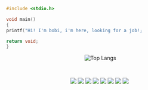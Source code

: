 
```c
#include <stdio.h>

void main()
{
printf("Hi! I'm bobi, i'm here, looking for a job!;

return void;
}

```

<div align="center">


![Top Langs](https://github-readme-stats.vercel.app/api/top-langs/?username=elo1lson&langs_count=8&layout=compact&theme=radical)

</br>

![](https://img.shields.io/badge/Rust-000000?style=for-the-badge&logo=rust&logoColor=white)
![](https://img.shields.io/badge/Node.js-43853D?style=for-the-badge&logo=node.js&logoColor=white)
![](https://img.shields.io/badge/Linux-FCC624?style=for-the-badge&logo=linux&logoColor=black)
![](https://img.shields.io/badge/JavaScript-F7DF1E?style=for-the-badge&logo=javascript&logoColor=black)
![](https://img.shields.io/badge/HTML-239120?style=for-the-badge&logo=html5&logoColor=white)
![](https://img.shields.io/badge/Express.js-404D59?style=for-the-badge)
![](https://img.shields.io/badge/MongoDB-4EA94B?style=for-the-badge&logo=mongodb&logoColor=white)
![](https://img.shields.io/badge/C-00599C?style=for-the-badge&logo=c&logoColor=white)
![]()
</div>


